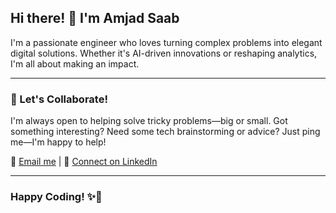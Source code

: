 ## Hi there! 👋 I'm **Amjad Saab**  

I'm a passionate engineer who loves turning complex problems into elegant digital solutions. Whether it's AI-driven innovations or reshaping analytics, I'm all about making an impact.

---

### 🤝 Let's Collaborate!
I'm always open to helping solve tricky problems—big or small. Got something interesting? Need some tech brainstorming or advice? Just ping me—I'm happy to help!

📩 [Email me](mailto:amjadsaab.as.as@gmail.com) | 💼 [Connect on LinkedIn](https://linkedin.com/in/amjad-saab-119220181)

---

### Happy Coding! ✨🚀
